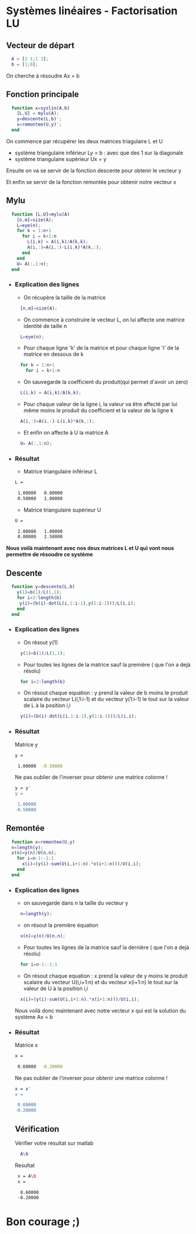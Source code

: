 # Systèmes linéaires - Factorisation LU
## Vecteur de départ 
```Matlab
  A = [2 1;1 3];
  b = [1;0];
```
On cherche à résoudre Ax = b
## Fonction principale

```Matlab
  function x=syslin(A,b)
    [L,U] = mylu(A);
    y=descente(L,b)';
    x=remontee(U,y)';
  end
```
On commence par récupérer les deux matrices triagulaire L et U 
  - système triangulaire inférieur Ly = b :  avec que des 1 sur la diagonale
  - système triangulaire supérieur Ux = y
  
Ensuite on va se servir de la fonction descente pour obtenir le vecteur y

Et enfin se servir de la fonction remontée pour obtenir notre vecteur x

## Mylu

```Matlab
  function [L,U]=mylu(A)
    [n,m]=size(A);
    L=eye(n);
    for k = 1:n+1
      for i = k+1:n
        L(i,k) = A(i,k)/A(k,k);
        A(i,:)=A(i,:)-L(i,k)*A(k,:);
      end
    end
    U= A(:,1:n);
  end
```

- ### Explication des lignes
  - On récupère la taille de la matrice 
  ```Matlab
    [n,m]=size(A);
  ```
  - On commence à construire le vecteur L, on lui affecte une matrice identité de taille n
  ```Matlab
    L=eye(n);
  ```
  - Pour chaque ligne 'k' de la matrice et pour chaque ligne 'i' de la matrice en dessous de k
  ```Matlab
    for k = 1:n+1
      for i = k+1:n
  ```
  - On sauvegarde la coefficient du produit(qui permet d'avoir un zero)
  ```Matlab
    L(i,k) = A(i,k)/A(k,k);
  ```
  - Pour chaque valeur de la ligne i, la valeur va être affecté par lui même moins le produit du coefficient et la valeur de la ligne k
  ```Matlab
    A(i,:)=A(i,:)-L(i,k)*A(k,:);
  ```
  - Et enfin on affecte à U la matrice A
  ```Matlab
    U= A(:,1:n);
  ```
- ### Résultat 
  - Matrice triangulaire inférieur L
  ```bash
  L =

   1.00000   0.00000
   0.50000   1.00000
  ```
  - Matrice triangulaire supérieur U
  ```bash
  U =

   2.00000   1.00000
   0.00000   2.50000
  ```
  
  
**Nous voilà maintenant avec nos deux matrices L et U qui vont nous permettre de résoudre ce système**

## Descente 
  ```Matlab
    function y=descente(L,b)
      y(1)=b(1)/L(1,1);
      for i=2:length(b)
       y(i)=(b(i)-dot(L(i,1:i-1),y(1:i-1)))/L(i,i);
      end
    end
  ```
- ### Explication des lignes
  - On résout y(1)
  ```Matlab
    y(1)=b(1)/L(1,1);
  ```
  - Pour toutes les lignes de la matrice sauf la première ( que l'on a dejà résolu)
  ```Matlab
    for i=2:length(b)
  ```
  - On résout chaque equation : y prend la valeur de b moins le produit scalaire du vecteur L(i,1:i-1) et du vecteur y(1:i-1) le tout sur la valeur de L à la position i,i
  ```Matlab
    y(i)=(b(i)-dot(L(i,1:i-1),y(1:i-1)))/L(i,i);
  ```
- ### Résultat 
  Matrice y 
  ```bash
  y =

   1.00000  -0.50000
  ```
  Ne pas oublier de l'inverser pour obtenir une matrice colonne  !
  ```bash
  y = y'
  y =

   1.00000
  -0.50000
  ```
  
## Remontée 

```Matlab
  function x=remontee(U,y)
  n=length(y);
  x(n)=y(n)/U(n,n);
    for i=n-1:-1:1
      x(i)=(y(i)-sum(U(i,i+1:n).*x(i+1:n)))/U(i,i);
    end
  end
```
- ### Explication des lignes 
  - on sauvegarde dans n la taille du vecteur y 
  ```Matlab
    n=length(y);
  ```
  - on résout la première équation 
  ```Matlab
    x(n)=y(n)/U(n,n);
  ```
  - Pour toutes les lignes de la matrice sauf la dernière ( que l'on a dejà résolu) 
  ```Matlab
    for i=n-1:-1:1
  ```
  - On résout chaque equation : x prend la valeur de y moins le produit scalaire du vecteur U(i,i+1:n) et du vecteur x(i+1:n) le tout sur la valeur de U à la position i,i
  ```Matlab
    x(i)=(y(i)-sum(U(i,i+1:n).*x(i+1:n)))/U(i,i);
  ```
  
  Nous voilà donc maintenant avec notre vecteur x qui est la solution du système Ax = b
- ### Résultat 
  Matrice x 
  ```bash
  x =

   0.60000  -0.20000
  ```
  Ne pas oublier de l'inverser pour obtenir une matrice colonne  !
  ```bash
  x = x'
  x =

   0.60000
  -0.20000  
  ```
  
  ## Vérification
  
  Vérifier votre résultat sur matlab 
  ```Matlab
    A\b
  ```
  Resultat 
  ```bash
   x = A\b
   x =

    0.60000
   -0.20000
  ```
  
# Bon courage ;) 
 
  
  
 
  


